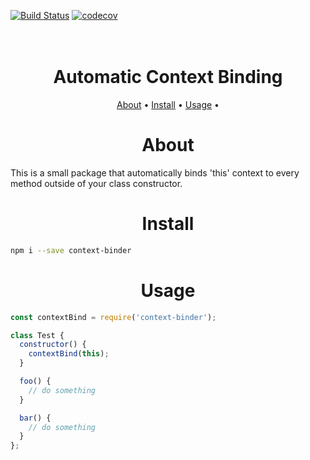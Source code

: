 [![Build Status](https://travis-ci.com/BalenD/Context-Binder.svg?branch=master)](https://travis-ci.com/BalenD/Context-Binder)
[![codecov](https://codecov.io/gh/BalenD/AutoBinder/branch/master/graph/badge.svg)](https://codecov.io/gh/BalenD/AutoBinder)

<h1 align="center">
  <br>
  Automatic Context Binding
  <br>
</h1>

<p align="center">
  <a href="#about">About</a> •
  <a href="#install">Install</a> •
  <a href="#usage">Usage</a> •
</p>

<h1 align="center" id="#about">About</h1>
This is a small package that automatically binds 'this' context to every method outside of your class constructor.
<h1 align="center" id="#install">Install</h1>

```bash
npm i --save context-binder
```

<h1 align="center" id="#usage">Usage</h1>

```javascript
const contextBind = require('context-binder');

class Test {
  constructor() {
    contextBind(this);
  }

  foo() {
    // do something
  }

  bar() {
    // do something
  }
};
```
